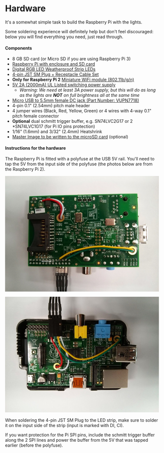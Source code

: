 # Hardware

It's a somewhat simple task to build the Raspberry Pi with the lights.

Some soldering experience will definitely help but don't feel discouraged: below you will find everything you need, just read through.

#### Components

* 8 GB SD card (or Micro SD if you are using Raspberry Pi 3)
* [Raspberry Pi with enclosure and SD card](https://www.adafruit.com/products/3055)
* [Digital RGB LED Weatherproof Strip LEDs](https://www.adafruit.com/products/306)
* [4-pin JST SM Plug + Receptacle Cable Set](http://www.adafruit.com/products/578)
* **Only for Raspberry Pi 2** [Miniature WiFi module (802.11b/g/n)](https://www.adafruit.com/product/814)
* [5V 2A \(2000mA\) UL Listed switching power supply](https://www.adafruit.com/products/276)
  * _Warning: We need at least 3A power supply, but this will do as long as the lights are ___NOT___ on full brightness all at the same time_
* [Micro USB to 5.5mm female DC jack \(Part Number: VUPN7718\)](http://www.vetco.net/catalog/product_info.php?products_id=14954)
* 4-pin 0.1" \(2.54mm\) pitch male header
* 4 jumper wires \(Black, Red, Yellow, Green\) or 4 wires with 4-way 0.1" pitch female connector
* **Optional** dual schmitt trigger buffer, e.g. SN74LVC2G17 or 2
  \*SN74LVC1G17 \(for Pi IO pins protection\)
* 1\/16" \(1.6mm\) and 3\/32" \(2.4mm\) Heatshrink
* [Master Image to be written to the microSD card](https://s3-ap-southeast-2.amazonaws.com/dius-build-lights-assets/build-lights-master-20161205.zip) (optional)

#### Instructions for the hardware

The Raspberry Pi is fitted with a polyfuse at the USB 5V rail. You'll need to tap the 5V from the input side of the polyfuse (the photos below are from the Raspberry Pi 2).

![pre-polyfuse 5V](bottom.jpg)

![Top view of the connections](top.jpg)

When soldering the 4-pin JST SM Plug to the LED strip, make sure to solder it on the input side of the strip \(input is marked with DI, CI\).

If you want protection for the Pi SPI pins, include the schmitt trigger buffer along the 2 SPI lines and power the buffer from the 5V that was tapped earlier \(before the polyfuse\).

